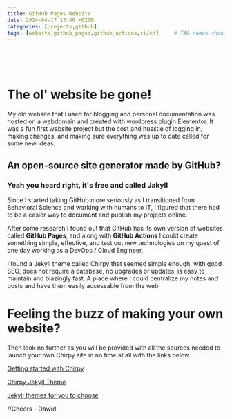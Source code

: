 ```yaml
---
title: GitHub Pages Website
date: 2024-04-17 13:40 +0200
categories: [projects,github]
tags: [website,github_pages,github_actions,ci/cd]     # TAG names should always be lowercase
---
```


<div style="background-image: url('https://images.unsplash.com/photo-1501504905252-473c47e087f8?q=80&w=2574&auto=format&fit=crop&ixlib=rb-4.0.3&ixid=M3wxMjA3fDB8MHxwaG90by1wYWdlfHx8fGVufDB8fHx8fA%3D%3D'); 
            background-size: cover; 
            background-position: center; 
            width: 100%; 
            height: 50px;">
</div>




# The ol' website be gone!

My old website that I used for blogging and personal documentation was hosted on a webdomain and created with wordpress plugin Elementor. It was a fun first website project but the cost and husstle of logging in, making changes, and making sure everything was up to date called for some new ideas.

## An open-source site generator made by GitHub?

### Yeah you heard right, it's free and called Jakyll

Since I started taking GitHub more seriously as I transitioned from Behavioral Science and working with humans to IT, I figured that there had to be a easier way to document and publish my projects online.

After some research I found out that GitHub has its own version of websites called **GitHub Pages**, and along with **GitHub Actions** I could create something simple, effective, and test out new technologies on my quest of one day working as a DevOps / Cloud Engineer. 

I found a Jekyll theme called Chirpy that seemed simple enough, with good SEO, does not require a database, no upgrades or updates, is easy to maintain and blazingly fast. A place where I could centralize my notes and posts and have them easily accessable from the web



# Feeling the buzz of making your own website?

Then look no further as you will be provided with all the sources needed to launch your own Chirpy site in no time at all with the links below.


[Getting started with Chirpy](https://chirpy.cotes.page/posts/getting-started/)

[Chirpy Jekyll Theme](https://github.com/cotes2020/jekyll-theme-chirpy/)

[Jekyll themes for you to choose](https://jekyllrb.com/showcase/)


//Cheers - Dawid